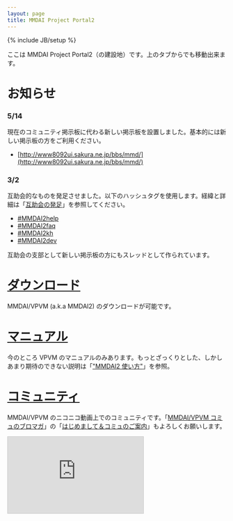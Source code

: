 ```yaml
---
layout: page
title: MMDAI Project Portal2
---
```

{% include JB/setup %}

ここは MMDAI Project Portal2（の建設地）です。上のタブからでも移動出来ます。

# お知らせ

### 5/14

現在のコミュニティ掲示板に代わる新しい掲示板を設置しました。基本的には新しい掲示板の方をご利用ください。

 * [http://www8092ui.sakura.ne.jp/bbs/mmd/](http://www8092ui.sakura.ne.jp/bbs/mmd/)

### 3/2

互助会的なものを発足させました。以下のハッシュタグを使用します。経緯と詳細は「[互助会の発足](http://ch.nicovideo.jp/MMDAI/blomaga/ar140129)」を参照してください。

 * [#MMDAI2help](https://twitter.com/search?q=%23MMDAI2help)
 * [#MMDAI2faq](https://twitter.com/search?q=%23MMDAI2qa)
 * [#MMDAI2kh](https://twitter.com/search?q=%23MMDAI2kh)
 * [#MMDAI2dev](https://twitter.com/search?q=%23MMDAI2dev)

互助会の支部として新しい掲示板の方にもスレッドとして作られています。

# [ダウンロード](download.html)

MMDAI/VPVM (a.k.a MMDAI2) のダウンロードが可能です。

# [マニュアル](manual/VPVM/)

今のところ VPVM のマニュアルのみあります。もっとざっくりとした、しかしあまり期待のできない説明は「["MMDAI2 使い方"](http://ch.nicovideo.jp/MMDAI/blomaga/ar37961)」を参照。

# [コミュニティ](http://com.nicovideo.jp/community/co1393234)

MMDAI/VPVM のニコニコ動画上でのコミュニティです。「[MMDAI/VPVM コミュのブロマガ](http://ch.nicovideo.jp/MMDAI/)」の「[はじめまして＆コミュのご案内](http://ch.nicovideo.jp/MMDAI/blomaga/ar31371)」もよろしくお願いします。

<iframe width="312" height="176" src="http://ext.nicovideo.jp/thumb_community/co1393234" scrolling="no" style="border:solid 1px #CCC;" frameborder="0"><a href="http://com.nicovideo.jp/community/co1393234">【ニコニコ動画】MMDAI/MMDAI2 のコミュ(仮)</a></iframe>
